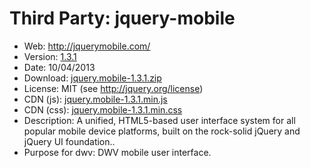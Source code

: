 Third Party: jquery-mobile
==========================

* Web: http://jquerymobile.com/
* Version: [1.3.1](http://jquerymobile.com/blog/2013/04/10/announcing-jquery-mobile-1-3-1/)
* Date: 10/04/2013
* Download: [jquery.mobile-1.3.1.zip](http://code.jquery.com/mobile/1.3.1/jquery.mobile-1.3.1.zip)
* License: MIT (see http://jquery.org/license)
* CDN (js): [jquery.mobile-1.3.1.min.js](http://code.jquery.com/mobile/1.3.1/jquery.mobile-1.3.1.min.js)
* CDN (css): [jquery.mobile-1.3.1.min.css](http://code.jquery.com/mobile/1.3.1/jquery.mobile-1.3.1.min.css)
* Description: A unified, HTML5-based user interface system for all popular mobile 
  device platforms, built on the rock-solid jQuery and jQuery UI foundation..
* Purpose for dwv: DWV mobile user interface.
